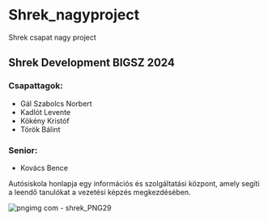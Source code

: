 # Shrek_nagyproject
Shrek csapat nagy project

## Shrek Development BIGSZ 2024

### Csapattagok:
- Gál Szabolcs Norbert
- Kadlót Levente 
- Kökény Kristóf
- Török Bálint

### Senior:
- Kovács Bence

Autósiskola honlapja egy információs és szolgáltatási központ, amely segíti a leendő tanulókat a vezetési képzés megkezdésében.

![pngimg com - shrek_PNG29](https://c0.klipartz.com/pngpicture/308/494/gratis-png-lightning-mcqueen-mater-doc-hudson-cars-la-compania-de-walt-disney-cars.png)

